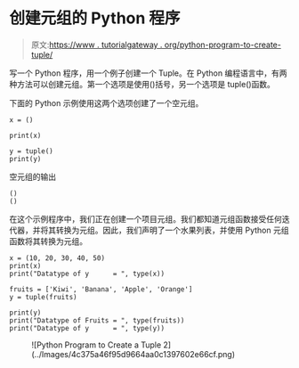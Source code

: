 # 创建元组的 Python 程序

> 原文:[https://www . tutorialgateway . org/python-program-to-create-tuple/](https://www.tutorialgateway.org/python-program-to-create-a-tuple/)

写一个 Python 程序，用一个例子创建一个 Tuple。在 Python 编程语言中，有两种方法可以创建元组。第一个选项是使用()括号，另一个选项是 tuple()函数。

下面的 Python 示例使用这两个选项创建了一个空元组。

```
x = ()

print(x)

y = tuple()
print(y)
```

空元组的输出

```
()
()
```

在这个示例程序中，我们正在创建一个项目元组。我们都知道元组函数接受任何迭代器，并将其转换为元组。因此，我们声明了一个水果列表，并使用 Python 元组函数将其转换为元组。

```
x = (10, 20, 30, 40, 50)
print(x)
print("Datatype of y      = ", type(x))

fruits = ['Kiwi', 'Banana', 'Apple', 'Orange']
y = tuple(fruits)

print(y)
print("Datatype of Fruits = ", type(fruits))
print("Datatype of y      = ", type(y))
```

<figure class="wp-block-image size-large">![Python Program to Create a Tuple 2](../Images/4c375a46f95d9664aa0c1397602e66cf.png)</figure>